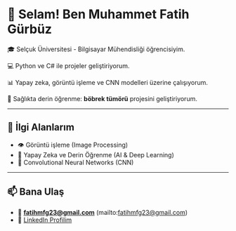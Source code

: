 <!---
MuhammetFatihGURBUZ/MuhammetFatihGURBUZ is a ✨ special ✨ repository because its `README.md` (this file) appears on your GitHub profile.
You can click the Preview link to take a look at your changes.
--->

<!---
MuhammetFatihGURBUZ/MuhammetFatihGURBUZ is a ✨ special ✨ repository because its `README.md` (this file) appears on your GitHub profile.
You can click the Preview link to take a look at your changes.
-->

# 👋 Selam! Ben Muhammet Fatih Gürbüz

🎓 Selçuk Üniversitesi - Bilgisayar Mühendisliği öğrencisiyim.  

💻 Python ve C# ile projeler geliştiriyorum.  

📊 Yapay zeka, görüntü işleme ve CNN modelleri üzerine çalışıyorum.  

🧠 Sağlıkta derin öğrenme: **böbrek tümörü** projesini geliştiriyorum. 

---

## 🚀 İlgi Alanlarım

- 👁️ Görüntü işleme (Image Processing)  
- 🧬 Yapay Zeka ve Derin Öğrenme (AI & Deep Learning)  
- 🧠 Convolutional Neural Networks (CNN)  

---

## 📫 Bana Ulaş

- 📧 **fatihmfg23@gmail.com** (mailto:fatihmfg23@gmail.com) 
- 💼 [LinkedIn Profilim](https://www.linkedin.com/in/muhammet-fatih-gurbuz-869264222/)  

